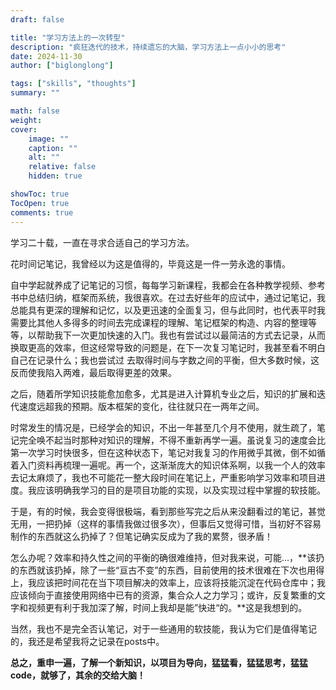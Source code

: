 ```yaml
---
draft: false

title: "学习方法上的一次转型"
description: "疯狂迭代的技术，持续遗忘的大脑，学习方法上一点小小的思考"
date: 2024-11-30
author: ["biglonglong"]

tags: ["skills", "thoughts"]
summary: ""

math: false
weight:
cover:
    image: ""
    caption: ""
    alt: ""
    relative: false
    hidden: true

showToc: true
TocOpen: true
comments: true
---
```


学习二十载，一直在寻求合适自己的学习方法。

花时间记笔记，我曾经以为这是值得的，毕竟这是一件一劳永逸的事情。

自中学起就养成了记笔记的习惯，每每学习新课程，我都会在各种教学视频、参考书中总结归纳，框架而系统，我很喜欢。在过去好些年的应试中，通过记笔记，我总能具有更深的理解和记忆，以及更迅速的全面复习，但与此同时，也代表平时我需要比其他人多得多的时间去完成课程的理解、笔记框架的构造、内容的整理等等，以帮助我下一次更加快速的入门。我也有尝试过以最简洁的方式去记录，从而换取更高的效率，但这经常导致的问题是，在下一次复习笔记时，我甚至看不明白自己在记录什么；我也尝试过 去取得时间与字数之间的平衡，但大多数时候，这反而使我陷入两难，最后取得更差的效果。

之后，随着所学知识技能愈加愈多，尤其是进入计算机专业之后，知识的扩展和迭代速度远超我的预期。版本框架的变化，往往就只在一两年之间。

时常发生的情况是，已经学会的知识，不出一年甚至几个月不使用，就生疏了，笔记完全唤不起当时那种对知识的理解，不得不重新再学一遍。虽说复习的速度会比第一次学习时快很多，但在这种状态下，笔记对我复习的作用微乎其微，倒不如循着入门资料再梳理一遍呢。再一个，这渐渐庞大的知识体系啊，以我一个人的效率去记太麻烦了，我也不可能花一整大段时间在笔记上，严重影响学习效率和项目进度。我应该明确我学习的目的是项目功能的实现，以及实现过程中掌握的软技能。

于是，有的时候，我会变得很极端，看到那些写完之后从来没翻看过的笔记，甚觉无用，一把扔掉（这样的事情我做过很多次），但事后又觉得可惜，当初好不容易制作的东西就这么扔掉了？但笔记确实反成为了我的累赘，很矛盾！

怎么办呢？效率和持久性之间的平衡的确很难维持，但对我来说，可能…，**该扔的东西就该扔掉，除了一些“亘古不变”的东西，目前使用的技术很难在下次也用得上，我应该把时间花在当下项目解决的效率上，应该将技能沉淀在代码仓库中；我应该倾向于直接使用网络中已有的资源，集合众人之力学习；或许，反复繁重的文字和视频更有利于我加深了解，时间上我却是能”快进“的。**这是我想到的。

当然，我也不是完全否认笔记，对于一些通用的软技能，我认为它们是值得笔记的，我还是希望我将之记录在posts中。

**总之，重申一遍，了解一个新知识，以项目为导向，猛猛看，猛猛思考，猛猛code，就够了，其余的交给大脑！**
